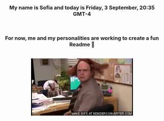 


<div align="center">
<h3 >My name is Sofia and today is Friday, 3 September, 20:35 GMT-4</h3><br>
<h3 >For now, me and my personalities are working to create a fun Readme 👋
</h3><br>
<img src='img/dwight.gif' alt='working...'/>
</div>
